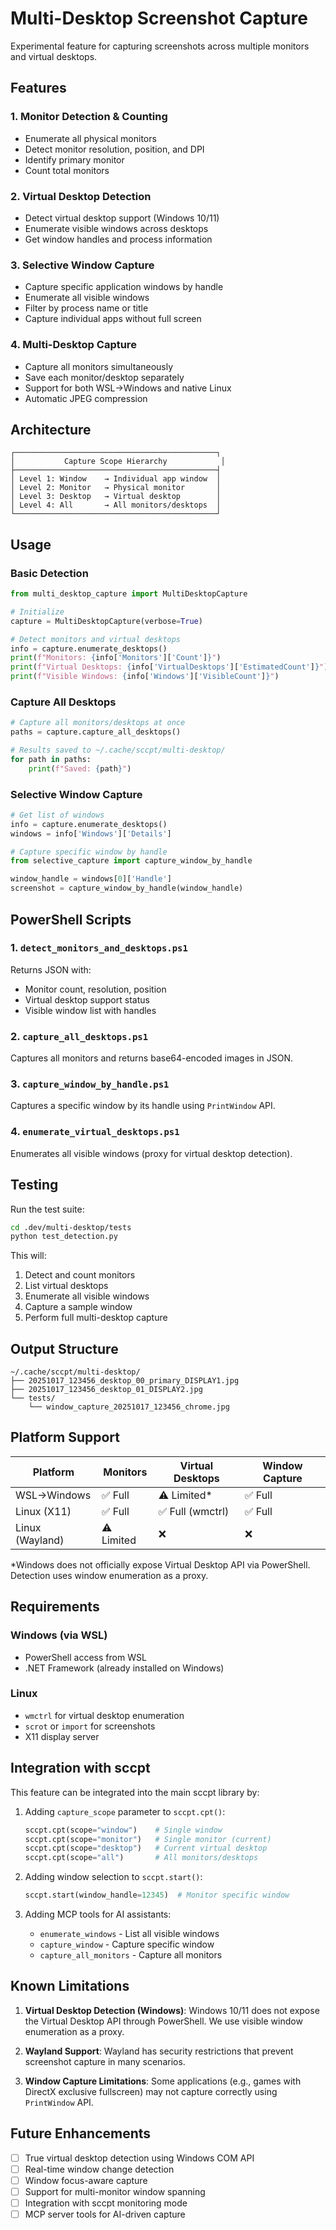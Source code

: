 # Multi-Desktop Screenshot Capture

Experimental feature for capturing screenshots across multiple monitors and virtual desktops.

## Features

### 1. Monitor Detection & Counting
- Enumerate all physical monitors
- Detect monitor resolution, position, and DPI
- Identify primary monitor
- Count total monitors

### 2. Virtual Desktop Detection
- Detect virtual desktop support (Windows 10/11)
- Enumerate visible windows across desktops
- Get window handles and process information

### 3. Selective Window Capture
- Capture specific application windows by handle
- Enumerate all visible windows
- Filter by process name or title
- Capture individual apps without full screen

### 4. Multi-Desktop Capture
- Capture all monitors simultaneously
- Save each monitor/desktop separately
- Support for both WSL→Windows and native Linux
- Automatic JPEG compression

## Architecture

```
┌─────────────────────────────────────────────┐
│           Capture Scope Hierarchy            │
├─────────────────────────────────────────────┤
│ Level 1: Window    → Individual app window  │
│ Level 2: Monitor   → Physical monitor       │
│ Level 3: Desktop   → Virtual desktop        │
│ Level 4: All       → All monitors/desktops  │
└─────────────────────────────────────────────┘
```

## Usage

### Basic Detection

```python
from multi_desktop_capture import MultiDesktopCapture

# Initialize
capture = MultiDesktopCapture(verbose=True)

# Detect monitors and virtual desktops
info = capture.enumerate_desktops()
print(f"Monitors: {info['Monitors']['Count']}")
print(f"Virtual Desktops: {info['VirtualDesktops']['EstimatedCount']}")
print(f"Visible Windows: {info['Windows']['VisibleCount']}")
```

### Capture All Desktops

```python
# Capture all monitors/desktops at once
paths = capture.capture_all_desktops()

# Results saved to ~/.cache/sccpt/multi-desktop/
for path in paths:
    print(f"Saved: {path}")
```

### Selective Window Capture

```python
# Get list of windows
info = capture.enumerate_desktops()
windows = info['Windows']['Details']

# Capture specific window by handle
from selective_capture import capture_window_by_handle

window_handle = windows[0]['Handle']
screenshot = capture_window_by_handle(window_handle)
```

## PowerShell Scripts

### 1. `detect_monitors_and_desktops.ps1`
Returns JSON with:
- Monitor count, resolution, position
- Virtual desktop support status
- Visible window list with handles

### 2. `capture_all_desktops.ps1`
Captures all monitors and returns base64-encoded images in JSON.

### 3. `capture_window_by_handle.ps1`
Captures a specific window by its handle using `PrintWindow` API.

### 4. `enumerate_virtual_desktops.ps1`
Enumerates all visible windows (proxy for virtual desktop detection).

## Testing

Run the test suite:

```bash
cd .dev/multi-desktop/tests
python test_detection.py
```

This will:
1. Detect and count monitors
2. List virtual desktops
3. Enumerate all visible windows
4. Capture a sample window
5. Perform full multi-desktop capture

## Output Structure

```
~/.cache/sccpt/multi-desktop/
├── 20251017_123456_desktop_00_primary_DISPLAY1.jpg
├── 20251017_123456_desktop_01_DISPLAY2.jpg
└── tests/
    └── window_capture_20251017_123456_chrome.jpg
```

## Platform Support

| Platform | Monitors | Virtual Desktops | Window Capture |
|----------|----------|------------------|----------------|
| WSL→Windows | ✅ Full | ⚠️ Limited* | ✅ Full |
| Linux (X11) | ✅ Full | ✅ Full (wmctrl) | ✅ Full |
| Linux (Wayland) | ⚠️ Limited | ❌ | ❌ |

*Windows does not officially expose Virtual Desktop API via PowerShell. Detection uses window enumeration as a proxy.

## Requirements

### Windows (via WSL)
- PowerShell access from WSL
- .NET Framework (already installed on Windows)

### Linux
- `wmctrl` for virtual desktop enumeration
- `scrot` or `import` for screenshots
- X11 display server

## Integration with sccpt

This feature can be integrated into the main sccpt library by:

1. Adding `capture_scope` parameter to `sccpt.cpt()`:
   ```python
   sccpt.cpt(scope="window")    # Single window
   sccpt.cpt(scope="monitor")   # Single monitor (current)
   sccpt.cpt(scope="desktop")   # Current virtual desktop
   sccpt.cpt(scope="all")       # All monitors/desktops
   ```

2. Adding window selection to `sccpt.start()`:
   ```python
   sccpt.start(window_handle=12345)  # Monitor specific window
   ```

3. Adding MCP tools for AI assistants:
   - `enumerate_windows` - List all visible windows
   - `capture_window` - Capture specific window
   - `capture_all_monitors` - Capture all monitors

## Known Limitations

1. **Virtual Desktop Detection (Windows)**: Windows 10/11 does not expose the Virtual Desktop API through PowerShell. We use visible window enumeration as a proxy.

2. **Wayland Support**: Wayland has security restrictions that prevent screenshot capture in many scenarios.

3. **Window Capture Limitations**: Some applications (e.g., games with DirectX exclusive fullscreen) may not capture correctly using `PrintWindow` API.

## Future Enhancements

- [ ] True virtual desktop detection using Windows COM API
- [ ] Real-time window change detection
- [ ] Window focus-aware capture
- [ ] Support for multi-monitor window spanning
- [ ] Integration with sccpt monitoring mode
- [ ] MCP server tools for AI-driven capture

